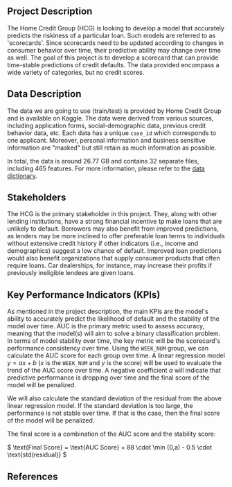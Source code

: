 ## Project Description
The Home Credit Group (HCG) is looking to develop a model that accurately predicts the riskiness of a particular loan. Such models are referred to as 'scorecards'. Since scorecards need to be updated according to changes in consumer behavior over time, their predictive ability may change over time as well. The goal of this project is to develop a scorecard that can provide time-stable predictions of credit defaults. The data provided encompass a wide variety of categories, but no credit scores.

## Data Description

The data we are going to use (train/test) is provided by Home Credit Group and is available on Kaggle. The data were derived from various sources, including application forms, social-demographic data, previous credit behavior data, etc. Each data has a unique `case_id` which corresponds to one applicant. Moreover, personal information and business sensitive information are "masked" but still retain as much information as possible.

In total, the data is around 26.77 GB and contains 32 separate files, including 465 features. For more information, please refer to the [data dictionary](https://www.kaggle.com/competitions/home-credit-credit-risk-model-stability/data).

## Stakeholders
The HCG is the primary stakeholder in this project. They, along with other lending institutions, have a strong financial incentive tp make loans that are unlikely to default. Borrowers may also benefit from improved predictions, as lenders may be more inclined to offer preferable loan terms to individuals without extensive credit history if other indicators (i.e., income and demographics) suggest a low chance of default. Improved loan predictions would also benefit organizations that supply consumer products that often require loans. Car dealerships, for instance, may increase their profits if previously ineligible lendees are given loans. 



## Key Performance Indicators (KPIs)
As mentioned in the project description, the main KPIs are the model's ability to accurately predict the likelihood of default and the stability of the model over time. AUC is the primary metric used to assess accuracy, meaning that the model(s) will aim to solve a binary classification problem. In terms of model stability over time, the key metric will be the scorecard's performance consistency over time. Using the `WEEK_NUM` group, we can calculate the AUC score for each group over time. A linear regression model $y = ax + b$ ($x$ is the `WEEK_NUM` and $y$ is the score) will be used to evaluate the trend of the AUC score over time. A negative coefficient $a$ will indicate that predictive performance is dropping over time and the final score of the model will be penalized.

We will also calculate the standard deviation of the residual from the above linear regression model. If the standard deviation is too large, the performance is not stable over time. If that is the case, then the final score of the model will be penalized.

The final score is a combination of the AUC score and the stability score:

$
\text{Final Score} = \text{AUC Score} + 88 \cdot \min (0,a) - 0.5 \cdot \text{std(residual)}
$

## References